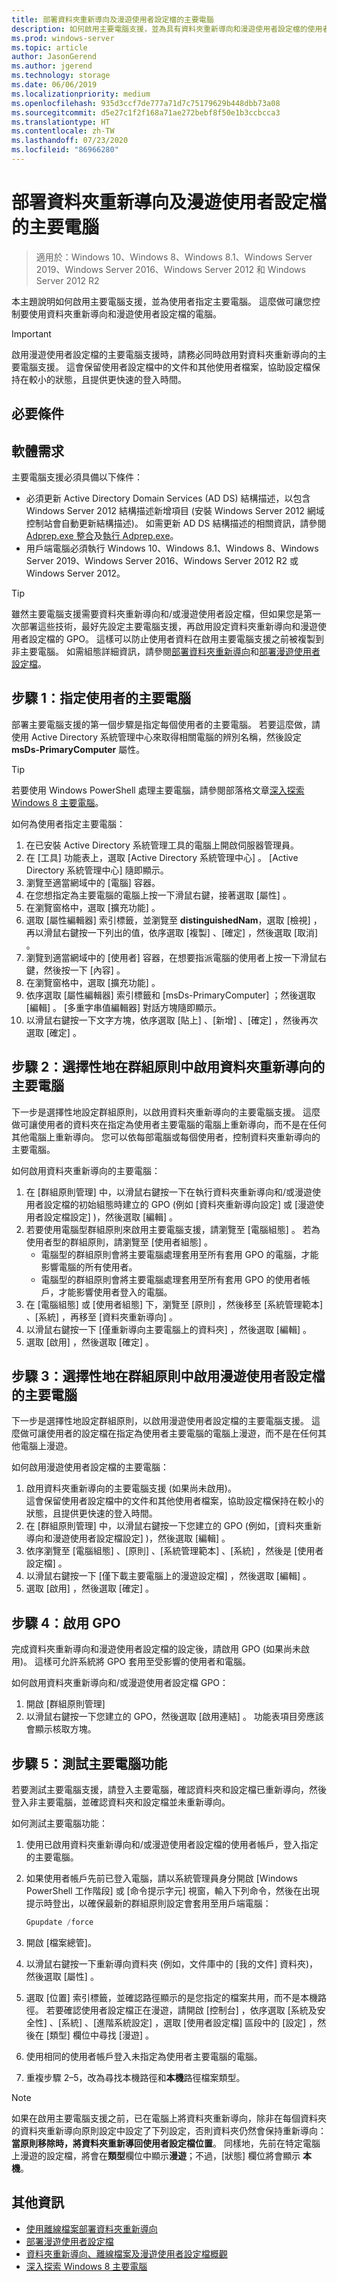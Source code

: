 ```yaml
---
title: 部署資料夾重新導向及漫遊使用者設定檔的主要電腦
description: 如何啟用主要電腦支援，並為具有資料夾重新導向和漫遊使用者設定檔的使用者指定主要電腦。
ms.prod: windows-server
ms.topic: article
author: JasonGerend
ms.author: jgerend
ms.technology: storage
ms.date: 06/06/2019
ms.localizationpriority: medium
ms.openlocfilehash: 935d3ccf7de777a71d7c75179629b448dbb73a08
ms.sourcegitcommit: d5e27c1f2f168a71ae272bebf8f50e1b3ccbcca3
ms.translationtype: HT
ms.contentlocale: zh-TW
ms.lasthandoff: 07/23/2020
ms.locfileid: "86966280"
---
```

# <a name="deploy-primary-computers-for-folder-redirection-and-roaming-user-profiles"></a>部署資料夾重新導向及漫遊使用者設定檔的主要電腦

>適用於：Windows 10、Windows 8、Windows 8.1、Windows Server 2019、Windows Server 2016、Windows Server 2012 和 Windows Server 2012 R2

本主題說明如何啟用主要電腦支援，並為使用者指定主要電腦。 這麼做可讓您控制要使用資料夾重新導向和漫遊使用者設定檔的電腦。

> [!IMPORTANT]
> 啟用漫遊使用者設定檔的主要電腦支援時，請務必同時啟用對資料夾重新導向的主要電腦支援。 這會保留使用者設定檔中的文件和其他使用者檔案，協助設定檔保持在較小的狀態，且提供更快速的登入時間。

## <a name="prerequisites"></a>必要條件

## <a name="software-requirements"></a>軟體需求

主要電腦支援必須具備以下條件：

- 必須更新 Active Directory Domain Services (AD DS) 結構描述，以包含 Windows Server 2012 結構描述新增項目 (安裝 Windows Server 2012 網域控制站會自動更新結構描述)。 如需更新 AD DS 結構描述的相關資訊，請參閱 [Adprep.exe 整合](<https://docs.microsoft.com/previous-versions/windows/it-pro/windows-server-2012-R2-and-2012/hh472161(v=ws.11)#adprepexe-integration>)及[執行 Adprep.exe](<https://docs.microsoft.com/previous-versions/windows/it-pro/windows-server-2008-R2-and-2008/dd464018(v=ws.10)>)。
- 用戶端電腦必須執行 Windows 10、Windows 8.1、Windows 8、Windows Server 2019、Windows Server 2016、Windows Server 2012 R2 或 Windows Server 2012。

> [!TIP]
> 雖然主要電腦支援需要資料夾重新導向和/或漫遊使用者設定檔，但如果您是第一次部署這些技術，最好先設定主要電腦支援，再啟用設定資料夾重新導向和漫遊使用者設定檔的 GPO。 這樣可以防止使用者資料在啟用主要電腦支援之前被複製到非主要電腦。 如需組態詳細資訊，請參閱[部署資料夾重新導向](deploy-folder-redirection.md)和[部署漫遊使用者設定檔](deploy-roaming-user-profiles.md)。

## <a name="step-1-designate-primary-computers-for-users"></a>步驟 1：指定使用者的主要電腦

部署主要電腦支援的第一個步驟是指定每個使用者的主要電腦。 若要這麼做，請使用 Active Directory 系統管理中心來取得相關電腦的辨別名稱，然後設定 **msDs-PrimaryComputer** 屬性。

> [!TIP]
> 若要使用 Windows PowerShell 處理主要電腦，請參閱部落格文章[深入探索 Windows 8 主要電腦](<https://blogs.technet.microsoft.com/askds/2012/10/23/digging-a-little-deeper-into-windows-8-primary-computer/>)。

如何為使用者指定主要電腦：

1. 在已安裝 Active Directory 系統管理工具的電腦上開啟伺服器管理員。
2. 在 [工具]  功能表上，選取 [Active Directory 系統管理中心]  。 [Active Directory 系統管理中心] 隨即顯示。
3. 瀏覽至適當網域中的 [電腦]  容器。
4. 在您想指定為主要電腦的電腦上按一下滑鼠右鍵，接著選取 [屬性]  。
5. 在瀏覽窗格中，選取 [擴充功能]  。
6. 選取 [屬性編輯器]  索引標籤，並瀏覽至 **distinguishedNam**，選取 [檢視]  ，再以滑鼠右鍵按一下列出的值，依序選取 [複製]  、[確定]  ，然後選取 [取消]  。
7. 瀏覽到適當網域中的 [使用者]  容器，在想要指派電腦的使用者上按一下滑鼠右鍵，然後按一下 [內容]  。
8. 在瀏覽窗格中，選取 [擴充功能]  。
9. 依序選取 [屬性編輯器]  索引標籤和 [msDs-PrimaryComputer]  ；然後選取 [編輯]  。 [多重字串值編輯器] 對話方塊隨即顯示。
10. 以滑鼠右鍵按一下文字方塊，依序選取 [貼上]  、[新增]  、[確定]  ，然後再次選取 [確定]  。

## <a name="step-2-optionally-enable-primary-computers-for-folder-redirection-in-group-policy"></a>步驟 2：選擇性地在群組原則中啟用資料夾重新導向的主要電腦

下一步是選擇性地設定群組原則，以啟用資料夾重新導向的主要電腦支援。 這麼做可讓使用者的資料夾在指定為使用者主要電腦的電腦上重新導向，而不是在任何其他電腦上重新導向。 您可以依每部電腦或每個使用者，控制資料夾重新導向的主要電腦。

如何啟用資料夾重新導向的主要電腦：

1. 在 [群組原則管理] 中，以滑鼠右鍵按一下在執行資料夾重新導向和/或漫遊使用者設定檔的初始組態時建立的 GPO (例如 [資料夾重新導向設定]  或 [漫遊使用者設定檔設定]  )，然後選取 [編輯]  。
2. 若要使用電腦型群組原則來啟用主要電腦支援，請瀏覽至 [電腦組態]  。 若為使用者型的群組原則，請瀏覽至 [使用者組態]  。
    - 電腦型的群組原則會將主要電腦處理套用至所有套用 GPO 的電腦，才能影響電腦的所有使用者。
    - 電腦型的群組原則會將主要電腦處理套用至所有套用 GPO 的使用者帳戶，才能影響使用者登入的電腦。
3. 在 [電腦組態]  或 [使用者組態]  下，瀏覽至 [原則]  ，然後移至 [系統管理範本]  、[系統]  ，再移至 [資料夾重新導向]  。
4. 以滑鼠右鍵按一下 [僅重新導向主要電腦上的資料夾]  ，然後選取 [編輯]  。
5. 選取 [啟用]  ，然後選取 [確定]  。

## <a name="step-3-optionally-enable-primary-computers-for-roaming-user-profiles-in-group-policy"></a>步驟 3：選擇性地在群組原則中啟用漫遊使用者設定檔的主要電腦

下一步是選擇性地設定群組原則，以啟用漫遊使用者設定檔的主要電腦支援。 這麼做可讓使用者的設定檔在指定為使用者主要電腦的電腦上漫遊，而不是在任何其他電腦上漫遊。

如何啟用漫遊使用者設定檔的主要電腦：

1. 啟用資料夾重新導向的主要電腦支援 (如果尚未啟用)。<br>這會保留使用者設定檔中的文件和其他使用者檔案，協助設定檔保持在較小的狀態，且提供更快速的登入時間。
2. 在 [群組原則管理] 中，以滑鼠右鍵按一下您建立的 GPO (例如，[資料夾重新導向和漫遊使用者設定檔設定]  )，然後選取 [編輯]  。
3. 依序瀏覽至 [電腦組態]  、[原則]  、[系統管理範本]  、[系統]  ，然後是 [使用者設定檔]  。
4. 以滑鼠右鍵按一下 [僅下載主要電腦上的漫遊設定檔]  ，然後選取 [編輯]  。
5. 選取 [啟用]  ，然後選取 [確定]  。

## <a name="step-4-enable-the-gpo"></a>步驟 4：啟用 GPO

完成資料夾重新導向和漫遊使用者設定檔的設定後，請啟用 GPO (如果尚未啟用)。 這樣可允許系統將 GPO 套用至受影響的使用者和電腦。

如何啟用資料夾重新導向和/或漫遊使用者設定檔 GPO：

1. 開啟 [群組原則管理]
2. 以滑鼠右鍵按一下您建立的 GPO，然後選取 [啟用連結]  。 功能表項目旁應該會顯示核取方塊。

## <a name="step-5-test-primary-computer-function"></a>步驟 5：測試主要電腦功能

若要測試主要電腦支援，請登入主要電腦，確認資料夾和設定檔已重新導向，然後登入非主要電腦，並確認資料夾和設定檔並未重新導向。

如何測試主要電腦功能：

1. 使用已啟用資料夾重新導向和/或漫遊使用者設定檔的使用者帳戶，登入指定的主要電腦。
2. 如果使用者帳戶先前已登入電腦，請以系統管理員身分開啟 [Windows PowerShell 工作階段] 或 [命令提示字元] 視窗，輸入下列命令，然後在出現提示時登出，以確保最新的群組原則設定會套用至用戶端電腦：

    ```PowerShell
    Gpupdate /force
    ```

3. 開啟 [檔案總管]。
1. 以滑鼠右鍵按一下重新導向資料夾 (例如，文件庫中的 [我的文件] 資料夾)，然後選取 [屬性]  。
1. 選取 [位置]  索引標籤，並確認路徑顯示的是您指定的檔案共用，而不是本機路徑。 若要確認使用者設定檔正在漫遊，請開啟 [控制台]  ，依序選取 [系統及安全性]  、[系統]  、[進階系統設定]  ，選取 [使用者設定檔] 區段中的 [設定]  ，然後在 [類型]  欄位中尋找 [漫遊]  。
1. 使用相同的使用者帳戶登入未指定為使用者主要電腦的電腦。
1. 重複步驟 2–5，改為尋找本機路徑和**本機**路徑檔案類型。

> [!NOTE]
> 如果在啟用主要電腦支援之前，已在電腦上將資料夾重新導向，除非在每個資料夾的資料夾重新導向原則設定中設定了下列設定，否則資料夾仍然會保持重新導向：**當原則移除時，將資料夾重新導回使用者設定檔位置**。 同樣地，先前在特定電腦上漫遊的設定檔，將會在**類型**欄位中顯示**漫遊**；不過，[狀態]  欄位將會顯示 **本機**。

## <a name="more-information"></a>其他資訊

- [使用離線檔案部署資料夾重新導向](deploy-folder-redirection.md)
- [部署漫遊使用者設定檔](deploy-roaming-user-profiles.md)
- [資料夾重新導向、離線檔案及漫遊使用者設定檔概觀](folder-redirection-rup-overview.md)
- [深入探索 Windows 8 主要電腦](/archive/blogs/askds/digging-a-little-deeper-into-windows-8-primary-computer)
